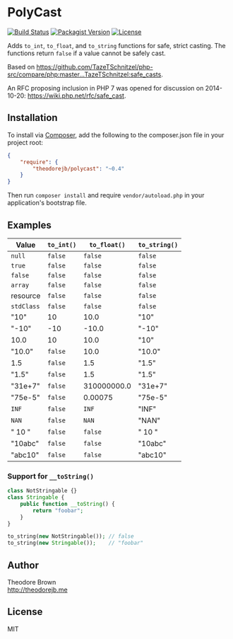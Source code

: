 # PolyCast

[![Build Status](https://travis-ci.org/theodorejb/PolyCast.svg?branch=master)](https://travis-ci.org/theodorejb/PolyCast) [![Packagist Version](https://img.shields.io/packagist/v/theodorejb/polycast.svg)](https://packagist.org/packages/theodorejb/polycast) [![License](https://img.shields.io/packagist/l/theodorejb/polycast.svg)](LICENSE.md)

Adds `to_int`, `to_float`, and `to_string` functions for safe, strict casting.
The functions return `false` if a value cannot be safely cast.

Based on https://github.com/TazeTSchnitzel/php-src/compare/php:master...TazeTSchnitzel:safe_casts.

An RFC proposing inclusion in PHP 7 was opened for discussion on 2014-10-20:
https://wiki.php.net/rfc/safe_cast.

## Installation

To install via [Composer](https://getcomposer.org/),
add the following to the composer.json file in your project root:

```json
{
    "require": {
        "theodorejb/polycast": "~0.4"
    }
}
```

Then run `composer install` and require `vendor/autoload.php`
in your application's bootstrap file.

## Examples

Value      | `to_int()` | `to_float()` | `to_string()`
---------- | ---------- | ------------ | -------------
`null`     | `false`    | `false`      | `false`
`true`     | `false`    | `false`      | `false`
`false`    | `false`    | `false`      | `false`
`array`    | `false`    | `false`      | `false`
resource   | `false`    | `false`      | `false`
`stdClass` | `false`    | `false`      | `false`
"10"       | 10         | 10.0         | "10"
"-10"      | -10        | -10.0        | "-10"
10.0       | 10         | 10.0         | "10"
"10.0"     | `false`    | 10.0         | "10.0"
1.5        | `false`    | 1.5          | "1.5"
"1.5"      | `false`    | 1.5          | "1.5"
"31e+7"    | `false`    | 310000000.0  | "31e+7"
"75e-5"    | `false`    | 0.00075      | "75e-5"
`INF`      | `false`    | `INF`        | "INF"
`NAN`      | `false`    | `NAN`        | "NAN"
"   10   " | `false`    | `false`      | "   10   "
"10abc"    | `false`    | `false`      | "10abc"
"abc10"    | `false`    | `false`      | "abc10"

### Support for `__toString()`

```php
class NotStringable {}
class Stringable {
    public function __toString() {
        return "foobar";
    }
}

to_string(new NotStringable()); // false
to_string(new Stringable());    // "foobar"
```

## Author

Theodore Brown  
<http://theodorejb.me>

## License

MIT
